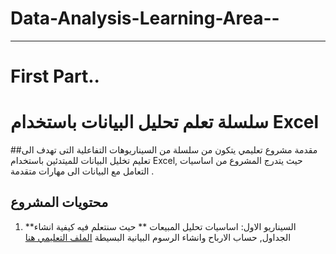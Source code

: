 # Data-Analysis-Learning-Area--



----------------------------------------------
# First Part..
# سلسلة تعلم تحليل البيانات باستخدام Excel
##مقدمة 
مشروع تعليمي يتكون من سلسلة من السيناريوهات التفاعلية التى تهدف الى تعليم تخليل البيانات للميتدئين باستخدام Excel, حيث يتدرج المشروع من اساسيات التعامل مع البيانات الى مهارات متقدمة .

## محتويات المشروع 
1. **السيناريو الاول: اساسيات تحليل المبيعات **
حيث سنتعلم فيه كيفية انشاء الجداول, حساب الارباح وانشاء الرسوم البيانية البسيطة 
[الملف التعليمي هنا]()
